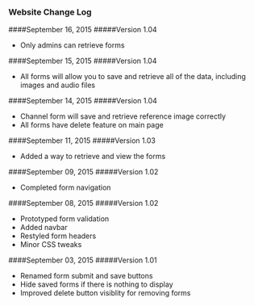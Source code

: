 ### Website Change Log

####September 16, 2015
#####Version 1.04

* Only admins can retrieve forms

####September 15, 2015
#####Version 1.04

* All forms will allow you to save and retrieve all of the data, including images and audio files

####September 14, 2015
#####Version 1.04

* Channel form will save and retrieve reference image correctly
* All forms have delete feature on main page

####September 11, 2015
#####Version 1.03

* Added a way to retrieve and view the forms

####September 09, 2015
#####Version 1.02

* Completed form navigation

####September 08, 2015
#####Version 1.02

* Prototyped form validation
* Added navbar
* Restyled form headers
* Minor CSS tweaks

####September 03, 2015
#####Version 1.01

* Renamed form submit and save buttons
* Hide saved forms if there is nothing to display
* Improved delete button visiblity for removing forms

